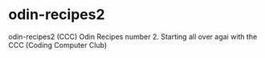 # odin-recipes2
odin-recipes2 (CCC)
Odin Recipes number 2. Starting all over agai with the CCC (Coding Computer Club)